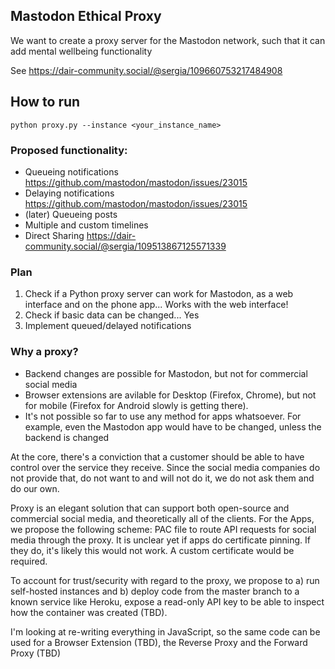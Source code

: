 ## Mastodon Ethical Proxy

We want to create a proxy server for the Mastodon network, such that it can add mental wellbeing functionality

See https://dair-community.social/@sergia/109660753217484908

## How to run
`python proxy.py --instance <your_instance_name>`

### Proposed functionality:
- Queueing notifications https://github.com/mastodon/mastodon/issues/23015
- Delaying notifications https://github.com/mastodon/mastodon/issues/23015
- (later) Queueing posts
- Multiple and custom timelines
- Direct Sharing https://dair-community.social/@sergia/109513867125571339

### Plan
1. Check if a Python proxy server can work for Mastodon, as a web interface and on the phone app... Works with the web interface!
2. Check if basic data can be changed... Yes
3. Implement queued/delayed notifications

### Why a proxy?
- Backend changes are possible for Mastodon, but not for commercial social media
- Browser extensions are avilable for Desktop (Firefox, Chrome), but not for mobile (Firefox for Android slowly is getting there).
- It's not possible so far to use any method for apps whatsoever. For example, even the Mastodon app would have to be changed, unless the backend is changed

At the core, there's a conviction that a customer should be able to have control over the service they receive. Since the social media companies do not provide that, do not want to and will not do it, we do not ask them and do our own.

Proxy is an elegant solution that can support both open-source and commercial social media, and theoretically all of the clients.
For the Apps, we propose the following scheme: PAC file to route API requests for social media through the proxy. It is unclear yet if apps do certificate pinning. If they do, it's likely this would not work. A custom certificate would be required.

To account for trust/security with regard to the proxy, we propose to a) run self-hosted instances and b) deploy code from the master branch to a known service like Heroku, expose a read-only API key to be able to inspect how the container was created (TBD).

I'm looking at re-writing everything in JavaScript, so the same code can be used for a Browser Extension (TBD), the Reverse Proxy and the Forward Proxy (TBD)
